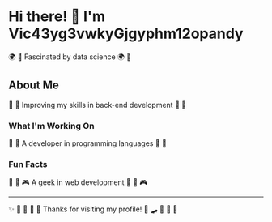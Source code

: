 # Hi there! 👋 I'm Vic43yg3vwkyGjgyphm12opandy

🌍 🎯 Fascinated by data science 🌍 🎯

## About Me
🥊 🥋 Improving my skills in back-end development 🥊 🥋

### What I'm Working On
🥊 🚴 A developer in programming languages 🥊 🚴

### Fun Facts
🏸 🎣 🎮 A geek in web development 🏸 🎣 🎮

---
✨ 🎳 🏏 🎰 🏓 Thanks for visiting my profile! 🎽 🛹 🥋 🛶 🏸
